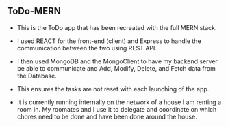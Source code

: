 ## ToDo-MERN

* This is the ToDo app that has been recreated with the full MERN stack.
* I used REACT for the front-end (client) and Express to handle the communication between the two using REST API.
* I then used MongoDB and the MongoClient to have my backend server be able to communicate and Add, Modify, Delete, and Fetch data from the Database.

* This ensures the tasks are not reset with each launching of the app.

* It is currently running internally on the network of a house I am renting a room in. My roomates and I use it to delegate and coordinate on which chores need to be done and have been done around the house.
 
 
